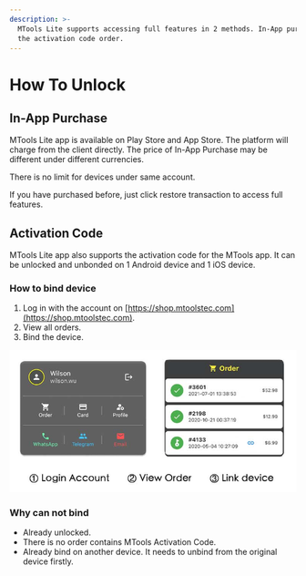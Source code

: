 ```yaml
---
description: >-
  MTools Lite supports accessing full features in 2 methods. In-App purchase and
  the activation code order.
---
```


# How To Unlock

## In-App Purchase

MTools Lite app is available on Play Store and App Store. The platform will charge from the client directly. The price of In-App Purchase may be different under different currencies.

There is no limit for devices under same account.

If you have purchased before, just click restore transaction to access full features.

## Activation Code

MTools Lite app also supports the activation code for the MTools app. It can be unlocked and unbonded on 1 Android device and 1 iOS device. 

### How to bind device

1. Log in with the account on [https://shop.mtoolstec.com](https://shop.mtoolstec.com).
2. View all orders.
3. Bind the device.

![](.gitbook/assets/mtools-lite-link-device.jpg)

### Why can not bind

* Already unlocked.
* There is no order contains MTools Activation Code.
* Already bind on another device. It needs to unbind from the original device firstly.

